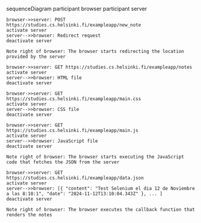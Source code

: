 sequenceDiagram
    participant browser
    participant server
    
    browser->>server: POST https://studies.cs.helsinki.fi/exampleapp/new_note
    activate server
    server-->>browser: Redirect request
    deactivate server

    Note right of browser: The browser starts redirecting the location provided by the server

    browser->>server: GET https://studies.cs.helsinki.fi/exampleapp/notes
    activate server
    server-->>browser: HTML file
    deactivate server
    
    browser->>server: GET https://studies.cs.helsinki.fi/exampleapp/main.css
    activate server
    server-->>browser: CSS file
    deactivate server
    
    browser->>server: GET https://studies.cs.helsinki.fi/exampleapp/main.js
    activate server
    server-->>browser: JavaScript file
    deactivate server
    
    Note right of browser: The browser starts executing the JavaScript code that fetches the JSON from the server
    
    browser->>server: GET https://studies.cs.helsinki.fi/exampleapp/data.json
    activate server
    server-->>browser: [{ "content": "Test Selenium el dia 12 de Noviembre a las 8:10:1", "date": "2024-11-12T13:10:04.343Z" }, ... ]
    deactivate server    

    Note right of browser: The browser executes the callback function that renders the notes
